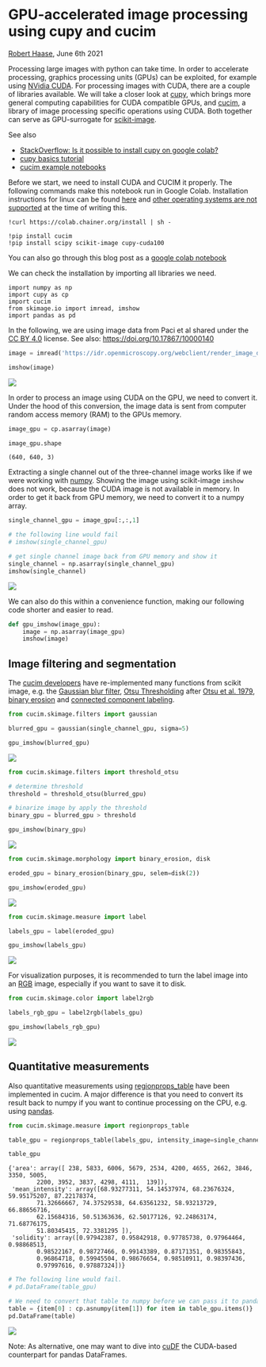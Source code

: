 # GPU-accelerated image processing using cupy and cucim
[Robert Haase](../readme), June 6th 2021

Processing large images with python can take time. In order to accelerate processing, graphics processing units (GPUs) can be exploited, for example using [NVidia CUDA](https://en.wikipedia.org/wiki/CUDA). For processing images with CUDA, there are a couple of libraries available. We will take a closer look at [cupy](https://cupy.dev/), which brings more general computing capabilities for CUDA compatible GPUs, and [cucim](https://github.com/rapidsai/cucim), a library of image processing specific operations using CUDA. Both together can serve as GPU-surrogate for [scikit-image](https://scikit-image.org/).

See also
* [StackOverflow: Is it possible to install cupy on google colab?](https://stackoverflow.com/questions/49135065/is-it-possible-to-install-cupy-on-google-colab)
* [cupy basics tutorial](https://docs.cupy.dev/en/stable/user_guide/basic.html)
* [cucim example notebooks](https://github.com/rapidsai/cucim/blob/branch-0.20/notebooks/Welcome.ipynb)

Before we start, we need to install CUDA and CUCIM it properly. The following commands make this notebook run in Google Colab. Installation instructions for linux can be found [here](https://github.com/rapidsai/cucim) and [other operating systems are not supported](https://github.com/rapidsai/cucim/issues/60) at the time of writing this.

```shell
!curl https://colab.chainer.org/install | sh -

!pip install cucim
!pip install scipy scikit-image cupy-cuda100
```

You can also go through this blog post as a [google colab notebook](https://colab.research.google.com/github/biapol/blog/blob/master/robert_haase/cupy_cucim/cupy_cucim.ipynb)

We can check the installation by importing all libraries we need.
```
import numpy as np
import cupy as cp
import cucim
from skimage.io import imread, imshow
import pandas as pd
```

In the following, we are using image data from Paci et al shared under  the [CC BY 4.0](https://creativecommons.org/licenses/by/4.0/) license. See also: https://doi.org/10.17867/10000140 

```python
image = imread('https://idr.openmicroscopy.org/webclient/render_image_download/9844418/?format=tif')

imshow(image)
```
![](cupy_cucim/cu1.png)

In order to process an image using CUDA on the GPU, we need to convert it. Under the hood of this conversion, the image data is sent from computer random access memory (RAM) to the GPUs memory.
```python
image_gpu = cp.asarray(image)

image_gpu.shape
```
```
(640, 640, 3)
```

Extracting a single channel out of the three-channel image works like if we were working with 
[numpy](https://numpy.org/). 
Showing the image using scikit-image `imshow` does not work, because the CUDA image is not available in memory.
In order to get it back from GPU memory, we need to convert it to a numpy array.
```python
single_channel_gpu = image_gpu[:,:,1]

# the following line would fail
# imshow(single_channel_gpu)

# get single channel image back from GPU memory and show it
single_channel = np.asarray(single_channel_gpu)
imshow(single_channel)
```
![](cupy_cucim/cu2.png)

We can also do this within a convenience function, making our following code shorter and easier to read.
```python
def gpu_imshow(image_gpu):
    image = np.asarray(image_gpu)
    imshow(image)
```

## Image filtering and segmentation

The [cucim developers](https://github.com/rapidsai/cucim/graphs/contributors) have re-implemented many functions from scikit image,
e.g. the [Gaussian blur filter](https://docs.rapids.ai/api/cucim/stable/api.html#cucim.skimage.filters.gaussian), 
[Otsu Thresholding](https://docs.rapids.ai/api/cucim/stable/api.html#cucim.skimage.filters.threshold_otsu) 
after [Otsu et al. 1979](https://ieeexplore.ieee.org/document/4310076), 
[binary erosion](https://docs.rapids.ai/api/cucim/stable/api.html#cucim.skimage.morphology.binary_erosion) 
and [connected component labeling](https://docs.rapids.ai/api/cucim/stable/api.html#cucim.skimage.measure.label).

```python
from cucim.skimage.filters import gaussian

blurred_gpu = gaussian(single_channel_gpu, sigma=5)

gpu_imshow(blurred_gpu)
```

![](cupy_cucim/cu3.png)

```python
from cucim.skimage.filters import threshold_otsu

# determine threshold
threshold = threshold_otsu(blurred_gpu)

# binarize image by apply the threshold
binary_gpu = blurred_gpu > threshold

gpu_imshow(binary_gpu)
```

![](cupy_cucim/cu4.png)

```python
from cucim.skimage.morphology import binary_erosion, disk

eroded_gpu = binary_erosion(binary_gpu, selem=disk(2))

gpu_imshow(eroded_gpu)
```

![](cupy_cucim/cu5.png)

```python
from cucim.skimage.measure import label

labels_gpu = label(eroded_gpu)

gpu_imshow(labels_gpu)
```

![](cupy_cucim/cu6.png)


For visualization purposes, it is recommended to turn the label image into an 
[RGB](https://en.wikipedia.org/wiki/RGB_color_model) image, especially if you want to save it to disk.
```python
from cucim.skimage.color import label2rgb

labels_rgb_gpu = label2rgb(labels_gpu)

gpu_imshow(labels_rgb_gpu)
```

![](cupy_cucim/cu7.png)

## Quantitative measurements

Also quantitative measurements using [regionprops_table](https://docs.rapids.ai/api/cucim/stable/api.html#cucim.skimage.measure.regionprops_table) have been implemented in cucim. A major difference is that you need to convert its result back to numpy if you want to continue processing on the CPU, e.g. using [pandas](https://pandas.pydata.org/).

```python
from cucim.skimage.measure import regionprops_table 

table_gpu = regionprops_table(labels_gpu, intensity_image=single_channel_gpu, properties=('mean_intensity', 'area', 'solidity'))

table_gpu
```

```
{'area': array([ 238, 5833, 6006, 5679, 2534, 4200, 4655, 2662, 3846, 3350, 5005,
        2200, 3952, 3837, 4298, 4111,  139]),
 'mean_intensity': array([68.93277311, 54.14537974, 68.23676324, 59.95175207, 87.22178374,
        71.32666667, 74.37529538, 64.63561232, 58.93213729, 66.88656716,
        62.15684316, 50.51363636, 62.50177126, 92.24863174, 71.68776175,
        51.80345415, 72.3381295 ]),
 'solidity': array([0.97942387, 0.95842918, 0.97785738, 0.97964464, 0.98868513,
        0.98522167, 0.98727466, 0.99143389, 0.87171351, 0.98355843,
        0.96864718, 0.59945504, 0.98676654, 0.98510911, 0.98397436,
        0.97997616, 0.97887324])}
```

```python
# The following line would fail.
# pd.DataFrame(table_gpu)

# We need to convert that table to numpy before we can pass it to pandas.
table = {item[0] : cp.asnumpy(item[1]) for item in table_gpu.items()}
pd.DataFrame(table)
```
![](cupy_cucim/cu8.png)

Note: As alternative, one may want to dive into [cuDF](https://github.com/rapidsai/cudf) the CUDA-based counterpart for pandas DataFrames.








